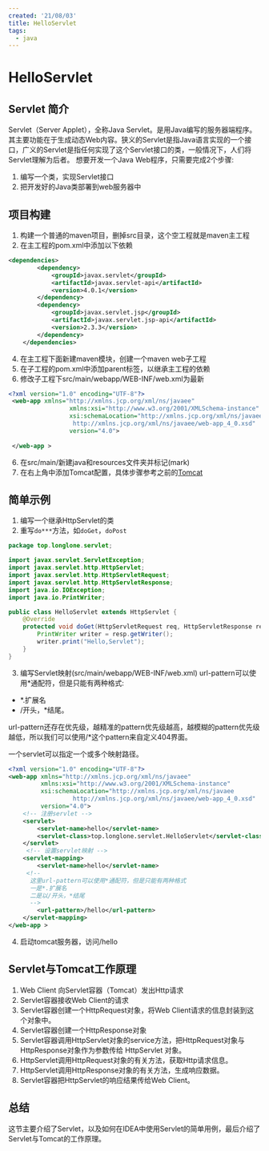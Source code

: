 ```yaml
---
created: '21/08/03'
title: HelloServlet
tags:
  - java
---
```

# HelloServlet

## Servlet 简介
Servlet（Server Applet），全称Java Servlet。是用Java编写的服务器端程序。其主要功能在于生成动态Web内容。狭义的Servlet是指Java语言实现的一个接口，广义的Servlet是指任何实现了这个Servlet接口的类，一般情况下，人们将Servlet理解为后者。
想要开发一个Java Web程序，只需要完成2个步骤:
1. 编写一个类，实现Servlet接口
2. 把开发好的Java类部署到web服务器中

## 项目构建
1. 构建一个普通的maven项目，删掉src目录，这个空工程就是maven主工程
2. 在主工程的pom.xml中添加以下依赖
```xml
<dependencies>
        <dependency>
            <groupId>javax.servlet</groupId>
            <artifactId>javax.servlet-api</artifactId>
            <version>4.0.1</version>
        </dependency>
        <dependency>
            <groupId>javax.servlet.jsp</groupId>
            <artifactId>javax.servlet.jsp-api</artifactId>
            <version>2.3.3</version>
        </dependency>
    </dependencies>
```
4. 在主工程下面新建maven模块，创建一个maven web子工程
5. 在子工程的pom.xml中添加parent标签，以继承主工程的依赖
6. 修改子工程下src/main/webapp/WEB-INF/web.xml为最新
```xml
<?xml version="1.0" encoding="UTF-8"?>
 <web-app xmlns="http://xmlns.jcp.org/xml/ns/javaee"
                 xmlns:xsi="http://www.w3.org/2001/XMLSchema-instance"
                 xsi:schemaLocation="http://xmlns.jcp.org/xml/ns/javaee
                  http://xmlns.jcp.org/xml/ns/javaee/web-app_4_0.xsd"
                 version="4.0">
    
 </web-app >
```
6. 在src/main/新建java和resources文件夹并标记(mark)
7. 在右上角中添加Tomcat配置，具体步骤参考之前的[Tomcat](Tomcat.md)

## 简单示例
1. 编写一个继承HttpServlet的类
2. 重写`do***`方法，如`doGet`，`doPost`
```java
package top.longlone.servlet;

import javax.servlet.ServletException;
import javax.servlet.http.HttpServlet;
import javax.servlet.http.HttpServletRequest;
import javax.servlet.http.HttpServletResponse;
import java.io.IOException;
import java.io.PrintWriter;

public class HelloServlet extends HttpServlet {
    @Override
    protected void doGet(HttpServletRequest req, HttpServletResponse resp) throws ServletException, IOException {
        PrintWriter writer = resp.getWriter();
        writer.print("Hello,Servlet");
    }
}
```
3. 编写Servlet映射(src/main/webapp/WEB-INF/web.xml)
url-pattern可以使用\*通配符，但是只能有两种格式:
- \*.扩展名 
- /开头，\*结尾。

url-pattern还存在优先级，越精准的pattern优先级越高，越模糊的pattern优先级越低，所以我们可以使用/\*这个pattern来自定义404界面。

一个servlet可以指定一个或多个映射路径。
```xml
<?xml version="1.0" encoding="UTF-8"?>
<web-app xmlns="http://xmlns.jcp.org/xml/ns/javaee"
         xmlns:xsi="http://www.w3.org/2001/XMLSchema-instance"
         xsi:schemaLocation="http://xmlns.jcp.org/xml/ns/javaee
                  http://xmlns.jcp.org/xml/ns/javaee/web-app_4_0.xsd"
         version="4.0">
    <!-- 注册servlet -->
    <servlet>
        <servlet-name>hello</servlet-name>
        <servlet-class>top.longlone.servlet.HelloServlet</servlet-class>
    </servlet>
     <!-- 设置servlet映射 -->
    <servlet-mapping>
        <servlet-name>hello</servlet-name>
     <!-- 
      这里url-pattern可以使用*通配符，但是只能有两种格式
      一是*.扩展名
      二是以/开头，*结尾
      -->
        <url-pattern>/hello</url-pattern>
    </servlet-mapping>
</web-app >
```
4. 启动tomcat服务器，访问/hello

## Servlet与Tomcat工作原理
1.  Web Client 向Servlet容器（Tomcat）发出Http请求
2.   Servlet容器接收Web Client的请求
3.   Servlet容器创建一个HttpRequest对象，将Web Client请求的信息封装到这个对象中。
4.   Servlet容器创建一个HttpResponse对象
5.  Servlet容器调用HttpServlet对象的service方法，把HttpRequest对象与HttpResponse对象作为参数传给 HttpServlet 对象。
6.  HttpServlet调用HttpRequest对象的有关方法，获取Http请求信息。
7.  HttpServlet调用HttpResponse对象的有关方法，生成响应数据。
8.  Servlet容器把HttpServlet的响应结果传给Web Client。

## 总结
这节主要介绍了Servlet，以及如何在IDEA中使用Servlet的简单用例，最后介绍了Servlet与Tomcat的工作原理。